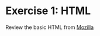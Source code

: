 # Exercise 1: HTML

Review the basic HTML from [Mozilla](https://developer.mozilla.org/en-US/docs/Learn/Getting_started_with_the_web/HTML_basics)

